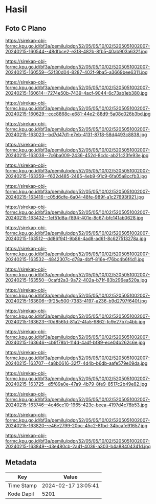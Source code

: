 # Hasil

## Foto C Plano

https://sirekap-obj-formc.kpu.go.id/bf3a/pemilu/pdpr/52/05/05/10/02/5205051002007-20240215-160544--48dfbce2-e3f8-482b-8fb5-40ab903a632f.jpg

https://sirekap-obj-formc.kpu.go.id/bf3a/pemilu/pdpr/52/05/05/10/02/5205051002007-20240215-160559--52f30d04-8287-402f-9ba5-a3669bee6311.jpg

https://sirekap-obj-formc.kpu.go.id/bf3a/pemilu/pdpr/52/05/05/10/02/5205051002007-20240215-160614--7274e50b-7439-4acf-9044-6c73ab1eb380.jpg

https://sirekap-obj-formc.kpu.go.id/bf3a/pemilu/pdpr/52/05/05/10/02/5205051002007-20240215-160629--ccc8868c-e681-44e2-88d9-5a08c026b3bd.jpg

https://sirekap-obj-formc.kpu.go.id/bf3a/pemilu/pdpr/52/05/05/10/02/5205051002007-20240215-163023--bd7d47d1-e7eb-4131-87f8-58d4493c8838.jpg

https://sirekap-obj-formc.kpu.go.id/bf3a/pemilu/pdpr/52/05/05/10/02/5205051002007-20240215-163038--7c6ba009-2436-452d-8cdc-ab21c23fe93e.jpg

https://sirekap-obj-formc.kpu.go.id/bf3a/pemilu/pdpr/52/05/05/10/02/5205051002007-20240215-163359--f632d485-2465-4eb9-91c9-6fa05a8ccfb3.jpg

https://sirekap-obj-formc.kpu.go.id/bf3a/pemilu/pdpr/52/05/05/10/02/5205051002007-20240215-163416--c05d6dfe-6a04-48fe-989f-a1c27693f921.jpg

https://sirekap-obj-formc.kpu.go.id/bf3a/pemilu/pdpr/52/05/05/10/02/5205051002007-20240215-163432--1ef51d8a-f894-401e-8c67-bfc141ab0628.jpg

https://sirekap-obj-formc.kpu.go.id/bf3a/pemilu/pdpr/52/05/05/10/02/5205051002007-20240215-163512--dd86f941-9b86-4ad8-ad61-8c627513278a.jpg

https://sirekap-obj-formc.kpu.go.id/bf3a/pemilu/pdpr/52/05/05/10/02/5205051002007-20240215-163532--4842307c-d78a-4bff-816e-f76bc4b6f4d1.jpg

https://sirekap-obj-formc.kpu.go.id/bf3a/pemilu/pdpr/52/05/05/10/02/5205051002007-20240215-163550--0cafd2a3-9a72-402a-b71f-83b296ea520a.jpg

https://sirekap-obj-formc.kpu.go.id/bf3a/pemilu/pdpr/52/05/05/10/02/5205051002007-20240215-163606--9f25e500-7383-4197-a236-b9d2797f640f.jpg

https://sirekap-obj-formc.kpu.go.id/bf3a/pemilu/pdpr/52/05/05/10/02/5205051002007-20240215-163623--f0d856fd-81a2-4fa5-9862-fc9e27b7c4bb.jpg

https://sirekap-obj-formc.kpu.go.id/bf3a/pemilu/pdpr/52/05/05/10/02/5205051002007-20240215-163646--cb9f78b1-114d-4adf-bf89-ece04b262c6e.jpg

https://sirekap-obj-formc.kpu.go.id/bf3a/pemilu/pdpr/52/05/05/10/02/5205051002007-20240215-163707--4a8b0616-32f7-4d4b-b6db-aafe579e09da.jpg

https://sirekap-obj-formc.kpu.go.id/bf3a/pemilu/pdpr/52/05/05/10/02/5205051002007-20240215-163725--d5f89a0e-47a9-4b79-8fe9-8517c2b49e82.jpg

https://sirekap-obj-formc.kpu.go.id/bf3a/pemilu/pdpr/52/05/05/10/02/5205051002007-20240215-163746--4c46cc10-1965-423c-beea-4197d4c78b53.jpg

https://sirekap-obj-formc.kpu.go.id/bf3a/pemilu/pdpr/52/05/05/10/02/5205051002007-20240215-163820--e46e2799-20bc-45c2-81bd-34bcafe91657.jpg

https://sirekap-obj-formc.kpu.go.id/bf3a/pemilu/pdpr/52/05/05/10/02/5205051002007-20240215-163849--d3e480cb-2a41-4036-a303-b4a88404341d.jpg


## Metadata

| Key        | Value               |
| ---------- | ------------------- |
| Time Stamp | 2024-02-17 13:05:41 |
| Kode Dapil | 5201                |



